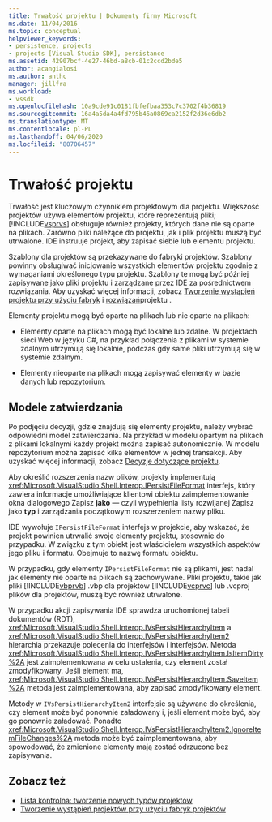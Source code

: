 ```yaml
---
title: Trwałość projektu | Dokumenty firmy Microsoft
ms.date: 11/04/2016
ms.topic: conceptual
helpviewer_keywords:
- persistence, projects
- projects [Visual Studio SDK], persistance
ms.assetid: 42907bcf-4e27-46bd-a8cb-01c2ccd2bde5
author: acangialosi
ms.author: anthc
manager: jillfra
ms.workload:
- vssdk
ms.openlocfilehash: 10a9cde91c0181fbfefbaa353c7c3702f4b36819
ms.sourcegitcommit: 16a4a5da4a4fd795b46a0869ca2152f2d36e6db2
ms.translationtype: MT
ms.contentlocale: pl-PL
ms.lasthandoff: 04/06/2020
ms.locfileid: "80706457"
---
```

# <a name="project-persistence"></a>Trwałość projektu
Trwałość jest kluczowym czynnikiem projektowym dla projektu. Większość projektów używa elementów projektu, które reprezentują pliki; [!INCLUDE[vsprvs](../../code-quality/includes/vsprvs_md.md)] obsługuje również projekty, których dane nie są oparte na plikach. Zarówno pliki należące do projektu, jak i plik projektu muszą być utrwalone. IDE instruuje projekt, aby zapisać siebie lub elementu projektu.

 Szablony dla projektów są przekazywane do fabryki projektów. Szablony powinny obsługiwać inicjowanie wszystkich elementów projektu zgodnie z wymaganiami określonego typu projektu. Szablony te mogą być później zapisywane jako pliki projektu i zarządzane przez IDE za pośrednictwem rozwiązania. Aby uzyskać więcej informacji, zobacz [Tworzenie wystąpień projektu przy użyciu fabryk](../../extensibility/internals/creating-project-instances-by-using-project-factories.md) i [rozwiązań](../../extensibility/internals/solutions-overview.md)projektu .

 Elementy projektu mogą być oparte na plikach lub nie oparte na plikach:

- Elementy oparte na plikach mogą być lokalne lub zdalne. W projektach sieci Web w języku C#, na przykład połączenia z plikami w systemie zdalnym utrzymują się lokalnie, podczas gdy same pliki utrzymują się w systemie zdalnym.

- Elementy nieoparte na plikach mogą zapisywać elementy w bazie danych lub repozytorium.

## <a name="commit-models"></a>Modele zatwierdzania
 Po podjęciu decyzji, gdzie znajdują się elementy projektu, należy wybrać odpowiedni model zatwierdzania. Na przykład w modelu opartym na plikach z plikami lokalnymi każdy projekt można zapisać autonomicznie. W modelu repozytorium można zapisać kilka elementów w jednej transakcji. Aby uzyskać więcej informacji, zobacz [Decyzje dotyczące projektu](../../extensibility/internals/project-type-design-decisions.md).

 Aby określić rozszerzenia nazw plików, projekty implementują <xref:Microsoft.VisualStudio.Shell.Interop.IPersistFileFormat> interfejs, który zawiera informacje umożliwiające klientowi obiektu zaimplementowanie okna dialogowego Zapisz **jako** — czyli wypełnienia listy rozwijanej Zapisz jako **typ** i zarządzania początkowym rozszerzeniem nazwy pliku.

 IDE wywołuje `IPersistFileFormat` interfejs w projekcie, aby wskazać, że projekt powinien utrwalić swoje elementy projektu, stosownie do przypadku. W związku z tym obiekt jest właścicielem wszystkich aspektów jego pliku i formatu. Obejmuje to nazwę formatu obiektu.

 W przypadku, gdy elementy `IPersistFileFormat` nie są plikami, jest nadal jak elementy nie oparte na plikach są zachowywane. Pliki projektu, takie jak pliki [!INCLUDE[vbprvb](../../code-quality/includes/vbprvb_md.md)] .vbp dla projektów [!INCLUDE[vcprvc](../../code-quality/includes/vcprvc_md.md)] lub .vcproj plików dla projektów, muszą być również utrwalone.

 W przypadku akcji zapisywania IDE sprawdza uruchomionej tabeli dokumentów (RDT), <xref:Microsoft.VisualStudio.Shell.Interop.IVsPersistHierarchyItem> a <xref:Microsoft.VisualStudio.Shell.Interop.IVsPersistHierarchyItem2> hierarchia przekazuje polecenia do interfejsów i interfejsów. Metoda <xref:Microsoft.VisualStudio.Shell.Interop.IVsPersistHierarchyItem.IsItemDirty%2A> jest zaimplementowana w celu ustalenia, czy element został zmodyfikowany. Jeśli element ma, <xref:Microsoft.VisualStudio.Shell.Interop.IVsPersistHierarchyItem.SaveItem%2A> metoda jest zaimplementowana, aby zapisać zmodyfikowany element.

 Metody w `IVsPersistHierarchyItem2` interfejsie są używane do określenia, czy element może być ponownie załadowany i, jeśli element może być, aby go ponownie załadować. Ponadto <xref:Microsoft.VisualStudio.Shell.Interop.IVsPersistHierarchyItem2.IgnoreItemFileChanges%2A> metoda może być zaimplementowana, aby spowodować, że zmienione elementy mają zostać odrzucone bez zapisywania.

## <a name="see-also"></a>Zobacz też
- [Lista kontrolna: tworzenie nowych typów projektów](../../extensibility/internals/checklist-creating-new-project-types.md)
- [Tworzenie wystąpień projektów przy użyciu fabryk projektów](../../extensibility/internals/creating-project-instances-by-using-project-factories.md)

